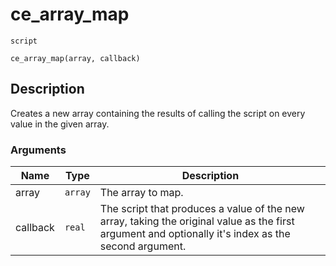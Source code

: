 # ce_array_map
`script`
```gml
ce_array_map(array, callback)
```

## Description
Creates a new array containing the results of calling the script on
 every value in the given array.

### Arguments
| Name | Type | Description |
| ---- | ---- | ----------- |
| array | `array` | The array to map. |
| callback | `real` | The script that produces a value of the new array, taking the original value as the first argument and optionally it's index  as the second argument. |